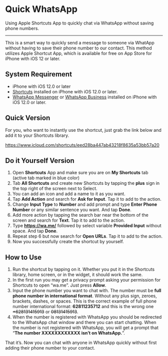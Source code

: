 # Quick WhatsApp
Using Apple Shortcuts App to quickly chat via WhatsApp without saving phone numbers.
- - -
This is a smart way to quickly send a message to someone via WhatApp without having to save their phone number to our contact. This method utilizes Apple Shortcut App, which is available for free on App Store for iPhone with iOS 12 or later.

## System Requirement
- iPhone with iOS 12.0 or later
- [Shortcuts](https://apps.apple.com/us/app/shortcuts/id915249334) installed on iPhone with iOS 12.0 or later.
- [WhatsApp Messenger](https://apps.apple.com/us/app/whatsapp-messenger/id310633997) or [WhatsApp Business](https://apps.apple.com/us/app/whatsapp-business/id1386412985) installed on iPhone with iOS 12.0 or later.

## Quick Version
For you, who want to instantly use the shortcut, just grab the link below and add it to your Shortcuts library.

https://www.icloud.com/shortcuts/eed28ba447ab43218f8635a53bb57a20

## Do it Yourself Version
1. Open **Shortcuts** App and make sure you are on **My Shortcuts** tab (active tab marked in blue color)
2. Tab **All Shortcuts** and create new Shortcuts by tapping the **plus** sign in the top right of the screen next to Select.
3. You can add an icon and add a name to it as you want.
4. Tap **Add Action** and search for **Ask for Input**. Tap it to add to the action.
5. Change **Input Type** to **Number** and add prompt and type **Enter Phone Number** or any similar sentence you want. And tap **Done**.
6. Add more action by tapping the search bar near the bottom of the screen and search for **Text**. Tap it to add to the action.
7. Type **https://wa.me/** followed by select variable **Provided Input** without space. And tap **Done**.
8. Repeat step 6 but now search for **Open URLs**. Tap it to add to the action.
9. Now you successfully create the shortcut by yourself.
## How to Use
1. Run the shortcut by tapping on it. Whether you put it in the Shortcuts library, home screen, or in the widget, it should work the same.
2. In the first run you may get a privacy prompt asking your permission for Shortcuts to open “wa.me”. Just press **Allow**.
3. Input the phone number you want to chat with. The number must be **full phone number in international format**. Without any plus sign, zeroes, brackets, dashes, or spaces. This is the correct example of full phone number international format: **62811235712** and this is the wrong one ~~+628131415913~~ or ~~08131415913~~.
4. When the number is registered with WhatsApp you should be redirected to the WhatsApp chat window and there you can start chatting. When the number is not registered with WhatsApp, you will get a prompt that “**The number XXXXXXXXXXXX isn’t on WhatsApp.**”.

That it’s. Now you can chat with anyone in WhatsApp quickly without first adding their phone number to your contact.